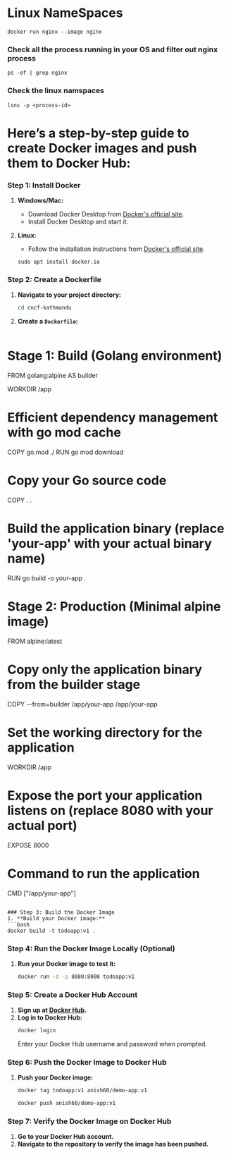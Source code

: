 # Linux NameSpaces

```
docker run nginx --image nginx 

```
### Check all the process running in your OS  and filter out nginx process 

```
ps -ef | grep nginx 
```

### Check the linux namspaces 

``` 
lsns -p <process-id>
```

# Here’s a step-by-step guide to create Docker images and push them to Docker Hub:

### Step 1: Install Docker
1. **Windows/Mac:**
   - Download Docker Desktop from [Docker's official site](https://www.docker.com/products/docker-desktop).
   - Install Docker Desktop and start it.

2. **Linux:**
   - Follow the installation instructions from [Docker's official site](https://docs.docker.com/engine/install/).
   ```
   sudo apt install docker.io
   ```

### Step 2: Create a Dockerfile
1. **Navigate to your project directory:**
   ```bash
   cd cncf-kathmandu
   ```

2. **Create a `Dockerfile`:**
   ```Dockerfile
# Stage 1: Build (Golang environment)
FROM golang:alpine AS builder

WORKDIR /app

# Efficient dependency management with go mod cache
COPY go.mod ./
RUN go mod download

# Copy your Go source code
COPY . .

# Build the application binary (replace 'your-app' with your actual binary name)
RUN go build -o your-app .

# Stage 2: Production (Minimal alpine image)
FROM alpine:latest

# Copy only the application binary from the builder stage
COPY --from=builder /app/your-app /app/your-app

# Set the working directory for the application
WORKDIR /app

# Expose the port your application listens on (replace 8080 with your actual port)
EXPOSE 8000

# Command to run the application
CMD ["/app/your-app"]
   ```

### Step 3: Build the Docker Image
1. **Build your Docker image:**
   ```bash
   docker build -t todoapp:v1 .
   ```

### Step 4: Run the Docker Image Locally (Optional)
1. **Run your Docker image to test it:**
  
   ```bash
   docker run -d -p 8080:8000 todoapp:v1
   ```

### Step 5: Create a Docker Hub Account
1. **Sign up at [Docker Hub](https://hub.docker.com/signup).**
2. **Log in to Docker Hub:**
   ```bash
   docker login
   ```
   Enter your Docker Hub username and password when prompted.

### Step 6: Push the Docker Image to Docker Hub
1. **Push your Docker image:**
   ```bash
   docker tag todoapp:v1 anish60/demo-app:v1
   ```
   
   ```bash
   docker push anish60/demo-app:v1
   ```

### Step 7: Verify the Docker Image on Docker Hub
1. **Go to your Docker Hub account.**
2. **Navigate to the repository to verify the image has been pushed.**

